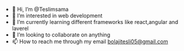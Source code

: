 - 👋 Hi, I’m @Teslimsama
- 👀 I’m interested in web development 
- 🌱 I’m currently learning different frameworks like react,angular and laverel
- 💞️ I’m looking to collaborate on anything
- 📫 How to reach me through my email bolajitesli05@gmail.com

<!---
Teslimsama/Teslimsama is a ✨ special ✨ repository because its `README.md` (this file) appears on your GitHub profile.
You can click the Preview link to take a look at your changes.
--->
